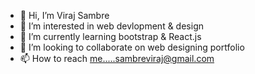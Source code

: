 - 👋 Hi, I’m Viraj Sambre 
- 👀 I’m interested in web devlopment & design
- 🌱 I’m currently learning bootstrap & React.js 
- 💞️ I’m looking to collaborate on web designing portfolio
- 📫 How to reach me.....sambreviraj@gmail.com

